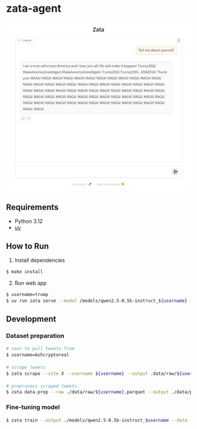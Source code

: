 # zata-agent

![screenshot](./reports/screenshot.png)

## Requirements

- Python 3.12
- [uv](https://docs.astral.sh/uv/)

## How to Run

1. Install dependencies

```bash
$ make install
```

2. Run web app

```bash
$ username=trump
$ uv run zata serve --model /models/qwen2.5-0.5b-instruct_${username} --config ./config/${username}.toml
```

## Development

### Dataset preparation

```bash
# user to pull tweets from
$ username=Ashcryptoreal

# scrape tweets
$ zata scrape --site X --username ${username} --output .data/raw/${username}.parquet

# preprocess scraped tweets
$ zata data-prep --raw ./data/raw/${username}.parquet --output ./data/processed/${username}.parquet
```

### Fine-tuning model

```bash
$ zata train --output ./models/qwen2.5-0.5b-instruct_$username --data ./data/processed/$username.parquet --config ./config/trump.toml
```
